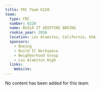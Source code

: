 ```yaml
---
title: FRC Team 6220
team:
  type: FRC
  number: 6220
  name: BUILD IT GRIFFINS BOEING
  rookie_year: 2016
  location: Los Alamitos, California, USA
  sponsors:
    - Boeing
    - Build It Workspace
    - Neighborhood Group
    - Los Alamitos High
  links:
    Website: 
---
```

No content has been added for this team